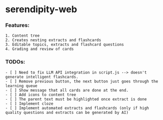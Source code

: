 # serendipity-web

### Features: 
    1. Content tree
    2. Creates nesting extracts and flashcards
    3. Editable topics, extracts and flashcard questions
    4. Grading and review of cards

### TODOs: 
    - [ ] Need to fix LLM API integration in script.js --> doesn't generate intelligent flashcards.
    - [ ] Remove previous button, the next button just goes through the learning queue
    - [ ] Show message that all cards are done at the end.
    - [ ] Add icons to content tree
    - [ ] The parent text must be highlighted once extract is done
    - [ ] Implement cloze
    - [ ] Implement automated extracts and flashcards (only if high quality questions and extracts can be generated by AI)
